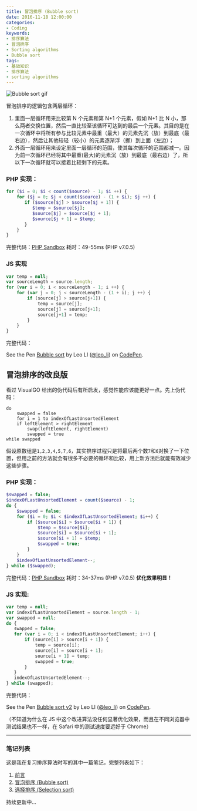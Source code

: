 ```yaml
---
title: 冒泡排序 (Bubble sort)
date: 2016-11-18 12:00:00
categories:
- Coding
keywords:
- 排序算法
- 冒泡排序
- Sorting algorithms
- Bubble sort
tags: 
- 基础知识
- 排序算法
- sorting algorithms
---
```


![Bubble sort gif](http://res.cloudinary.com/dvlfojetn/image/upload/v1481068600/xiaojieli.com/posts/Sorting_bubblesort_anim.gif)

冒泡排序的逻辑包含两层循环：

1. 里面一层循环用来比较第 N 个元素和第 N+1 个元素，假如 N+1 比 N 小，那么两者交换位置，然后一直比较至该循环可达到的最后一个元素。其目的是在一次循环中将所有参与比较元素中最重（最大）的元素先沉（放）到最底（最右边），然后让其他较轻（较小）的元素逐渐浮（挪）到上面（左边）；
2. 外面一层循环用来设定里面一层循环的范围，使其每次循环的范围都减一。因为前一次循环已经将其中最重(最大)的元素沉（放）到最底（最右边）了，所以下一次循环就可以接着比较剩下的元素。

<!-- more -->

### PHP 实现：

```php
for ($i = 0; $i < count($source) - 1; $i ++) {
    for ($j = 0; $j < count($source) - (1 + $i); $j ++) {
       if ($source[$j] > $source[$j + 1]) {
          $temp = $source[$j];
          $source[$j] = $source[$j + 1];
          $source[$j + 1] = $temp;
       }
    }
}
```

完整代码：[PHP Sandbox](http://sandbox.onlinephpfunctions.com/code/710d1348f838f69bc52dfa93a1595d76e401e742)
耗时：49-55ms (PHP v7.0.5)

### JS 实现

```js
var temp = null;
var sourceLength = source.length;
for (var i = 0; i < sourceLength - 1; i ++) {
    for (var j = 0; j < sourceLength - (1 + i); j ++) {
        if (source[j] > source[j+1]) {
            temp = source[j];
            source[j] = source[j+1];
            source[j+1] = temp;         
        }
    }
}
```

完整代码：

<p data-height="265" data-theme-id="light" data-slug-hash="rWjzjN" data-default-tab="result" data-user="leo_li" data-embed-version="2" data-pen-title="Bubble sort" class="codepen">See the Pen <a href="https://codepen.io/leo_li/pen/rWjzjN/">Bubble sort</a> by Leo LI (<a href="http://codepen.io/leo_li">@leo_li</a>) on <a href="http://codepen.io">CodePen</a>.</p>
<script async src="https://production-assets.codepen.io/assets/embed/ei.js"></script>

## 冒泡排序的改良版

看过 VisualGO 给出的伪代码后有所启发，感觉性能应该能更好一点。先上伪代码：

```
do
    swapped = false
    for i = 1 to indexOfLastUnsortedElement
    if leftElement > rightElement
        swap(leftElement, rightElement)
        swapped = true
while swapped
```

假设原数组是`1,2,3,4,5,7,6`，其实排序过程只是将最后两个数`7`和`6`对换了一下位置，但用之前的方法就会有很多不必要的循环和比较，用上新方法后就能有效减少这些步骤。

### PHP 实现：

```php
$swapped = false;
$indexOfLastUnsortedElement = count($source) - 1;
do {
    $swapped = false;    
    for ($i = 0; $i < $indexOfLastUnsortedElement; $i++) {
        if ($source[$i] > $source[$i + 1]) {
            $temp = $source[$i];
            $source[$i] = $source[$i + 1];
            $source[$i + 1] = $temp;
            $swapped = true;
        }
    }
    $indexOfLastUnsortedElement--;
} while ($swapped);
```

完整代码：[PHP Sandbox](http://sandbox.onlinephpfunctions.com/code/287ac9aac352e94116b420cfc0e537c500cabeb3)
耗时：34-37ms (PHP v7.0.5) **优化效果明显！**

### JS 实现:

```js
var temp = null;
var indexOfLastUnsortedElement = source.length - 1;
var swapped = null;
do {
   swapped = false;
   for (var i = 0; i < indexOfLastUnsortedElement; i++) {
       if (source[i] > source[i + 1]) {
           temp = source[i];
           source[i] = source[i + 1];
           source[i + 1] = temp;
           swapped = true;
       }	        
   }
   indexOfLastUnsortedElement--;
} while (swapped);
```

完整代码：

<p data-height="265" data-theme-id="light" data-slug-hash="xRgYNa" data-default-tab="result" data-user="leo_li" data-embed-version="2" data-pen-title="Bubble sort v2" class="codepen">See the Pen <a href="https://codepen.io/leo_li/pen/xRgYNa/">Bubble sort v2</a> by Leo LI (<a href="http://codepen.io/leo_li">@leo_li</a>) on <a href="http://codepen.io">CodePen</a>.</p>
<script async src="https://production-assets.codepen.io/assets/embed/ei.js"></script>

（不知道为什么在 JS 中这个改进算法没任何显著优化效果，而且在不同浏览器中测试结果也不一样，在 Safari 中的测试速度要远好于 Chrome）

---

### 笔记列表

这是我在复习排序算法时写的其中一篇笔记，完整列表如下：

1. [前言](/coding/sorting-algorithm-revision-notes/)
2. [冒泡排序 (Bubble sort)](/coding/sorting-algorithm-revision-notes-bubble-sort/)
3. [选择排序 (Selection sort)](/coding/sorting-algorithm-revision-notes-selection-sort/)

持续更新中...


